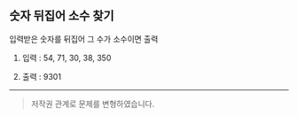 ## 숫자 뒤집어 소수 찾기

입력받은 숫자를 뒤집어 그 수가 소수이면 출력

1. 입력 : 54, 71, 30, 38, 350

2. 출력 : 9301

---

> 저작권 관계로 문제를 변형하였습니다.
